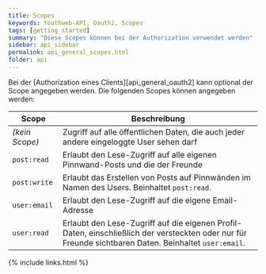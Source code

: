 ```yaml
---
title: Scopes
keywords: Youthweb-API, Oauth2, Scopes
tags: [getting_started]
summary: "Diese Scopes können bei der Authorization verwendet werden"
sidebar: api_sidebar
permalink: api_general_scopes.html
folder: api
---
```


Bei der [Authorization eines Clients][api_general_oauth2] kann optional der Scope angegeben werden. Die folgenden Scopes können angegeben werden:

| Scope            | Beschreibung                                                                           |
|------------------|----------------------------------------------------------------------------------------|
| _(kein Scope)_   | Zugriff auf alle öffentlichen Daten, die auch jeder andere eingeloggte User sehen darf |
| `post:read`      | Erlaubt den Lese-Zugriff auf alle eigenen Pinnwand-Posts und die der Freunde |
| `post:write`     | Erlaubt das Erstellen von Posts auf Pinnwänden im Namen des Users. Beinhaltet `post:read`. |
| `user:email`     | Erlaubt den Lese-Zugriff auf die eigene Email-Adresse |
| `user:read`      | Erlaubt den Lese-Zugriff auf die eigenen Profil-Daten, einschließlich der versteckten oder nur für Freunde sichtbaren Daten. Beinhaltet `user:email`. |

{% include links.html %}
